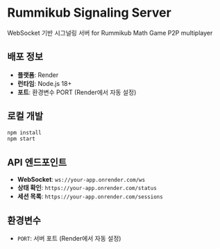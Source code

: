 # Rummikub Signaling Server

WebSocket 기반 시그널링 서버 for Rummikub Math Game P2P multiplayer

## 배포 정보

- **플랫폼**: Render
- **런타임**: Node.js 18+
- **포트**: 환경변수 PORT (Render에서 자동 설정)

## 로컬 개발

```bash
npm install
npm start
```

## API 엔드포인트

- **WebSocket**: `ws://your-app.onrender.com/ws`
- **상태 확인**: `https://your-app.onrender.com/status`
- **세션 목록**: `https://your-app.onrender.com/sessions`

## 환경변수

- `PORT`: 서버 포트 (Render에서 자동 설정)
